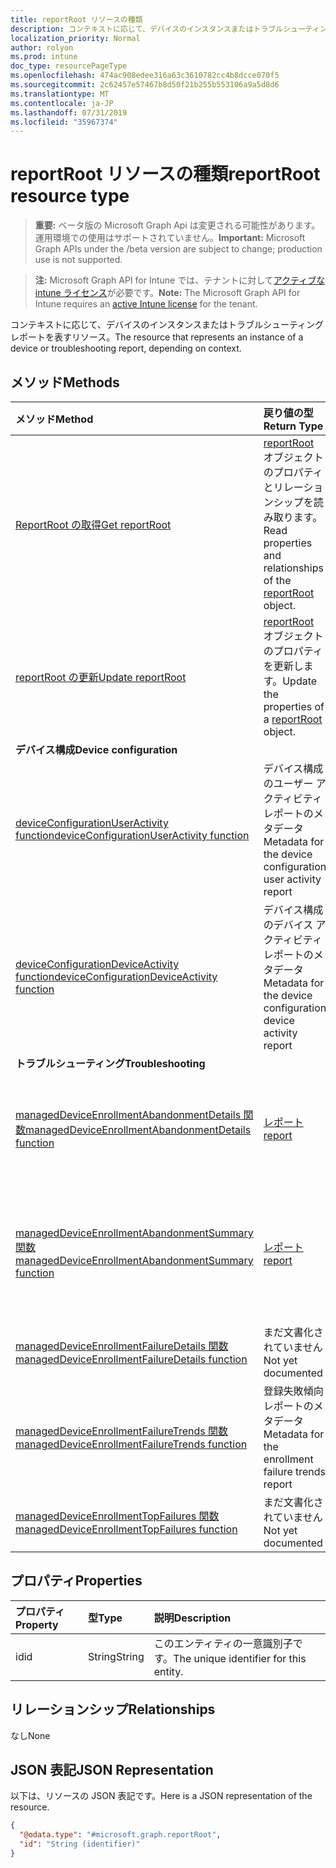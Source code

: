 ```yaml
---
title: reportRoot リソースの種類
description: コンテキストに応じて、デバイスのインスタンスまたはトラブルシューティングレポートを表すリソース。
localization_priority: Normal
author: rolyon
ms.prod: intune
doc_type: resourcePageType
ms.openlocfilehash: 474ac908edee316a63c3610782cc4b8dcce070f5
ms.sourcegitcommit: 2c62457e57467b8d50f21b255b553106a9a5d8d6
ms.translationtype: MT
ms.contentlocale: ja-JP
ms.lasthandoff: 07/31/2019
ms.locfileid: "35967374"
---
```

# <a name="reportroot-resource-type"></a><span data-ttu-id="ae3ff-103">reportRoot リソースの種類</span><span class="sxs-lookup"><span data-stu-id="ae3ff-103">reportRoot resource type</span></span>

> <span data-ttu-id="ae3ff-104">**重要:** ベータ版の Microsoft Graph Api は変更される可能性があります。運用環境での使用はサポートされていません。</span><span class="sxs-lookup"><span data-stu-id="ae3ff-104">**Important:** Microsoft Graph APIs under the /beta version are subject to change; production use is not supported.</span></span>

> <span data-ttu-id="ae3ff-105">**注:** Microsoft Graph API for Intune では、テナントに対して[アクティブな intune ライセンス](https://go.microsoft.com/fwlink/?linkid=839381)が必要です。</span><span class="sxs-lookup"><span data-stu-id="ae3ff-105">**Note:** The Microsoft Graph API for Intune requires an [active Intune license](https://go.microsoft.com/fwlink/?linkid=839381) for the tenant.</span></span>

<span data-ttu-id="ae3ff-106">コンテキストに応じて、デバイスのインスタンスまたはトラブルシューティングレポートを表すリソース。</span><span class="sxs-lookup"><span data-stu-id="ae3ff-106">The resource that represents an instance of a device or troubleshooting report, depending on context.</span></span>

## <a name="methods"></a><span data-ttu-id="ae3ff-107">メソッド</span><span class="sxs-lookup"><span data-stu-id="ae3ff-107">Methods</span></span>
|<span data-ttu-id="ae3ff-108">メソッド</span><span class="sxs-lookup"><span data-stu-id="ae3ff-108">Method</span></span>|<span data-ttu-id="ae3ff-109">戻り値の型</span><span class="sxs-lookup"><span data-stu-id="ae3ff-109">Return Type</span></span>|<span data-ttu-id="ae3ff-110">説明</span><span class="sxs-lookup"><span data-stu-id="ae3ff-110">Description</span></span>|
|:---|:---|:---|
|[<span data-ttu-id="ae3ff-111">ReportRoot の取得</span><span class="sxs-lookup"><span data-stu-id="ae3ff-111">Get reportRoot</span></span>](../api/intune-shared-reportroot-get.md)|<span data-ttu-id="ae3ff-112">[reportRoot](../resources/intune-shared-reportroot.md) オブジェクトのプロパティとリレーションシップを読み取ります。</span><span class="sxs-lookup"><span data-stu-id="ae3ff-112">Read properties and relationships of the [reportRoot](../resources/intune-shared-reportroot.md) object.</span></span>|
|[<span data-ttu-id="ae3ff-113">reportRoot の更新</span><span class="sxs-lookup"><span data-stu-id="ae3ff-113">Update reportRoot</span></span>](../api/intune-shared-reportroot-update.md)|<span data-ttu-id="ae3ff-114">[reportRoot](../resources/intune-shared-reportroot.md) オブジェクトのプロパティを更新します。</span><span class="sxs-lookup"><span data-stu-id="ae3ff-114">Update the properties of a [reportRoot](../resources/intune-shared-reportroot.md) object.</span></span>|
|<span data-ttu-id="ae3ff-115">**デバイス構成**</span><span class="sxs-lookup"><span data-stu-id="ae3ff-115">**Device configuration**</span></span>|
|[<span data-ttu-id="ae3ff-116">deviceConfigurationUserActivity function</span><span class="sxs-lookup"><span data-stu-id="ae3ff-116">deviceConfigurationUserActivity function</span></span>](../api/intune-shared-reportroot-deviceconfigurationuseractivity.md)|<span data-ttu-id="ae3ff-117">デバイス構成のユーザー アクティビティ レポートのメタデータ</span><span class="sxs-lookup"><span data-stu-id="ae3ff-117">Metadata for the device configuration user activity report</span></span>|
|[<span data-ttu-id="ae3ff-118">deviceConfigurationDeviceActivity function</span><span class="sxs-lookup"><span data-stu-id="ae3ff-118">deviceConfigurationDeviceActivity function</span></span>](../api/intune-shared-reportroot-deviceconfigurationdeviceactivity.md)|<span data-ttu-id="ae3ff-119">デバイス構成のデバイス アクティビティ レポートのメタデータ</span><span class="sxs-lookup"><span data-stu-id="ae3ff-119">Metadata for the device configuration device activity report</span></span>|
|<span data-ttu-id="ae3ff-120">**トラブルシューティング**</span><span class="sxs-lookup"><span data-stu-id="ae3ff-120">**Troubleshooting**</span></span>|
|[<span data-ttu-id="ae3ff-121">managedDeviceEnrollmentAbandonmentDetails 関数</span><span class="sxs-lookup"><span data-stu-id="ae3ff-121">managedDeviceEnrollmentAbandonmentDetails function</span></span>](../api/intune-shared-reportroot-manageddeviceenrollmentabandonmentdetails.md)|[<span data-ttu-id="ae3ff-122">レポート</span><span class="sxs-lookup"><span data-stu-id="ae3ff-122">report</span></span>](../resources/intune-shared-report.md)|<span data-ttu-id="ae3ff-123">登録 abandonment 詳細レポートのメタデータ</span><span class="sxs-lookup"><span data-stu-id="ae3ff-123">Metadata for Enrollment abandonment details report</span></span>|
|[<span data-ttu-id="ae3ff-124">managedDeviceEnrollmentAbandonmentSummary 関数</span><span class="sxs-lookup"><span data-stu-id="ae3ff-124">managedDeviceEnrollmentAbandonmentSummary function</span></span>](../api/intune-shared-reportroot-manageddeviceenrollmentabandonmentsummary.md)|[<span data-ttu-id="ae3ff-125">レポート</span><span class="sxs-lookup"><span data-stu-id="ae3ff-125">report</span></span>](../resources/intune-shared-report.md)|<span data-ttu-id="ae3ff-126">登録 abandonment の概要レポートのメタデータ</span><span class="sxs-lookup"><span data-stu-id="ae3ff-126">Metadata for Enrollment abandonment summary report</span></span>|
|[<span data-ttu-id="ae3ff-127">managedDeviceEnrollmentFailureDetails 関数</span><span class="sxs-lookup"><span data-stu-id="ae3ff-127">managedDeviceEnrollmentFailureDetails function</span></span>](../api/intune-shared-reportroot-manageddeviceenrollmentfailuredetails.md)|<span data-ttu-id="ae3ff-128">まだ文書化されていません</span><span class="sxs-lookup"><span data-stu-id="ae3ff-128">Not yet documented</span></span>|
|[<span data-ttu-id="ae3ff-129">managedDeviceEnrollmentFailureTrends 関数</span><span class="sxs-lookup"><span data-stu-id="ae3ff-129">managedDeviceEnrollmentFailureTrends function</span></span>](../api/intune-shared-reportroot-manageddeviceenrollmentfailuretrends.md)|<span data-ttu-id="ae3ff-130">登録失敗傾向レポートのメタデータ</span><span class="sxs-lookup"><span data-stu-id="ae3ff-130">Metadata for the enrollment failure trends report</span></span>|
|[<span data-ttu-id="ae3ff-131">managedDeviceEnrollmentTopFailures 関数</span><span class="sxs-lookup"><span data-stu-id="ae3ff-131">managedDeviceEnrollmentTopFailures function</span></span>](../api/intune-shared-reportroot-manageddeviceenrollmenttopfailures.md)|<span data-ttu-id="ae3ff-132">まだ文書化されていません</span><span class="sxs-lookup"><span data-stu-id="ae3ff-132">Not yet documented</span></span>|

## <a name="properties"></a><span data-ttu-id="ae3ff-133">プロパティ</span><span class="sxs-lookup"><span data-stu-id="ae3ff-133">Properties</span></span>
|<span data-ttu-id="ae3ff-134">プロパティ</span><span class="sxs-lookup"><span data-stu-id="ae3ff-134">Property</span></span>|<span data-ttu-id="ae3ff-135">型</span><span class="sxs-lookup"><span data-stu-id="ae3ff-135">Type</span></span>|<span data-ttu-id="ae3ff-136">説明</span><span class="sxs-lookup"><span data-stu-id="ae3ff-136">Description</span></span>|
|:---|:---|:---|
|<span data-ttu-id="ae3ff-137">id</span><span class="sxs-lookup"><span data-stu-id="ae3ff-137">id</span></span>|<span data-ttu-id="ae3ff-138">String</span><span class="sxs-lookup"><span data-stu-id="ae3ff-138">String</span></span>|<span data-ttu-id="ae3ff-139">このエンティティの一意識別子です。</span><span class="sxs-lookup"><span data-stu-id="ae3ff-139">The unique identifier for this entity.</span></span>|

## <a name="relationships"></a><span data-ttu-id="ae3ff-140">リレーションシップ</span><span class="sxs-lookup"><span data-stu-id="ae3ff-140">Relationships</span></span>
<span data-ttu-id="ae3ff-141">なし</span><span class="sxs-lookup"><span data-stu-id="ae3ff-141">None</span></span>

## <a name="json-representation"></a><span data-ttu-id="ae3ff-142">JSON 表記</span><span class="sxs-lookup"><span data-stu-id="ae3ff-142">JSON Representation</span></span>
<span data-ttu-id="ae3ff-143">以下は、リソースの JSON 表記です。</span><span class="sxs-lookup"><span data-stu-id="ae3ff-143">Here is a JSON representation of the resource.</span></span>
<!-- {
  "blockType": "resource",
  "keyProperty": "id",
  "@odata.type": "microsoft.graph.reportRoot"
}
-->
``` json
{
  "@odata.type": "#microsoft.graph.reportRoot",
  "id": "String (identifier)"
}
```



